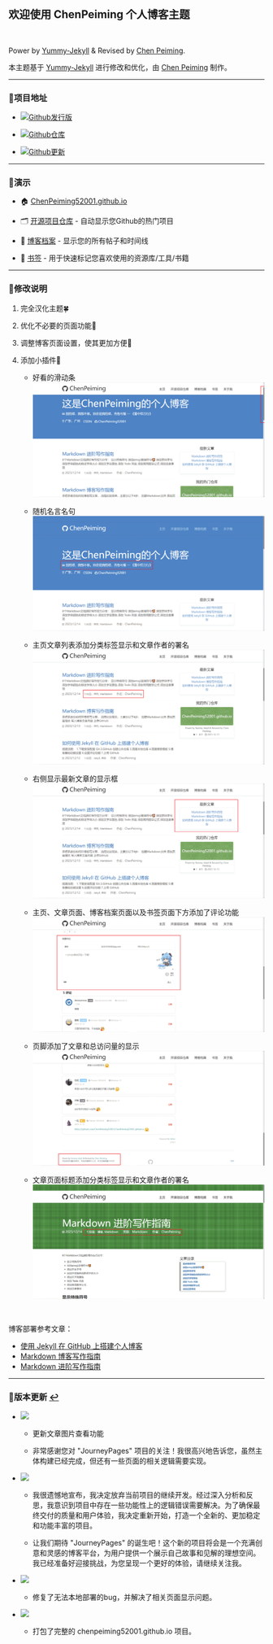 ## 欢迎使用 ChenPeiming 个人博客主题

<br>

Power by [Yummy-Jekyll](https://github.com/DONGChuan/Yummy-Jekyll) & Revised by [Chen Peiming](https://github.com/ChenPeiming52001/ChenPeiming52001.github.io).

本主题基于 [Yummy-Jekyll](https://github.com/DONGChuan/Yummy-Jekyll) 进行修改和优化，由 [Chen Peiming](https://github.com/ChenPeiming52001/ChenPeiming52001.github.io) 制作。

---

### 🥰项目地址

- [![Github发行版](https://img.shields.io/badge/发行版-ChenPeiming52001.github.io-gree.svg)](https://github.com/ChenPeiming52001/ChenPeiming52001.github.io/releases)

- [![Github仓库](https://img.shields.io/badge/仓库-ChenPeiming52001.github.io-blue.svg)](https://github.com/ChenPeiming52001/ChenPeiming52001.github.io)

- [![Github更新](https://img.shields.io/badge/Github-版本更新-red.svg)](#user-content-版本更新-)

---

### 🎥演示

- 🏠 [ChenPeiming52001.github.io](https://chenpeiming52001.github.io/)

- 🗂 [开源项目仓库](https://chenpeiming52001.github.io/open-source) - 自动显示您Github的热门项目

- 📑 [博客档案](https://chenpeiming52001.github.io/blog) - 显示您的所有帖子和时间线

- 🔖 [书签](https://chenpeiming52001.github.io/bookmark) - 用于快速标记您喜欢使用的资源库/工具/书籍

---

### 🎉修改说明

1. 完全汉化主题🍀

2. 优化不必要的页面功能👾

3. 调整博客页面设置，使其更加方便💞

4. 添加小插件🎊

   - 好看的滑动条
   [![滑动条](/assets/images/README/readme-1.png)](/assets/images/README/readme-1.png)

   - 随机名言名句
   [![名言名句](/assets/images/README/readme-2.png)](/assets/images/README/readme-2.png)

   - 主页文章列表添加分类标签显示和文章作者的署名
   [![署名](/assets/images/README/readme-3.png)](/assets/images/README/readme-3.png)

   - 右侧显示最新文章的显示框
   [![文章](/assets/images/README/readme-4.png)](/assets/images/README/readme-4.png)

   - 主页、文章页面、博客档案页面以及书签页面下方添加了评论功能
   [![评论](/assets/images/README/readme-5.png)](/assets/images/README/readme-5.png)

   - 页脚添加了文章和总访问量的显示
   [![访问](/assets/images/README/readme-6.png)](/assets/images/README/readme-6.png)

   - 文章页面标题添加分类标签显示和文章作者的署名
   [![文章标题](/assets/images/README/readme-7.png)](/assets/images/README/readme-7.png)

<br>

博客部署参考文章：
- [使用 Jekyll 在 GitHub 上搭建个人博客](https://chenpeiming52001.github.io/jekyll/2023/12/12/create-blog.html)
- [Markdown 博客写作指南](https://chenpeiming52001.github.io/markdown/2023/12/13/Blog-Found.html)
- [Markdown 进阶写作指南](https://chenpeiming52001.github.io/markdown/2023/12/14/Blog-Advanced-Found.html)

---

### 🔧版本更新 [↩](#欢迎使用-chenpeiming-个人博客主题)

- [![](https://img.shields.io/badge/V3.0.0-2024.1.8更新-blue.svg)](https://github.com/ChenPeiming52001/ChenPeiming52001.github.io/releases/tag/v2024.1.8)
   - 更新文章图片查看功能

   - 非常感谢您对 "JourneyPages" 项目的关注！我很高兴地告诉您，虽然主体构建已经完成，但还有一些页面的相关逻辑需要实现。

- [![](https://img.shields.io/badge/V2.1.0-2023.12.29更新-blue.svg)](https://github.com/ChenPeiming52001/ChenPeiming52001.github.io/releases/tag/v2023.12.29)
   - 我很遗憾地宣布，我决定放弃当前项目的继续开发。经过深入分析和反思，我意识到项目中存在一些功能性上的逻辑错误需要解决。为了确保最终交付的质量和用户体验，我决定重新开始，打造一个全新的、更加稳定和功能丰富的项目。

   - 让我们期待 "JourneyPages" 的诞生吧！这个新的项目将会是一个充满创意和灵感的博客平台，为用户提供一个展示自己故事和见解的理想空间。我已经准备好迎接挑战，为您呈现一个更好的体验，请继续关注我。

- [![](https://img.shields.io/badge/V2.0.0-2023.12.28更新-blue.svg)](https://github.com/ChenPeiming52001/ChenPeiming52001.github.io/releases/tag/v2023.12.28)
   - 修复了无法本地部署的bug，并解决了相关页面显示问题。

- [![](https://img.shields.io/badge/V1.0.0-2023.12.22更新-blue.svg)](https://github.com/ChenPeiming52001/ChenPeiming52001.github.io/releases/tag/v2023.12.22)
   - 打包了完整的 chenpeiming52001.github.io 项目。
